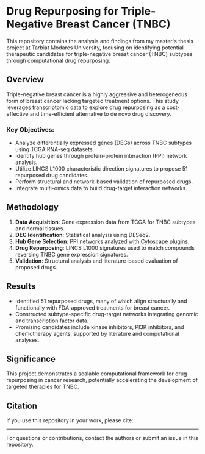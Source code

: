 # Drug Repurposing for Triple-Negative Breast Cancer (TNBC)

This repository contains the analysis and findings from my master's thesis project at Tarbiat Modares University, focusing on identifying potential therapeutic candidates for triple-negative breast cancer (TNBC) subtypes through computational drug repurposing.

## Overview
Triple-negative breast cancer is a highly aggressive and heterogeneous form of breast cancer lacking targeted treatment options. This study leverages transcriptomic data to explore drug repurposing as a cost-effective and time-efficient alternative to de novo drug discovery.

### Key Objectives:
- Analyze differentially expressed genes (DEGs) across TNBC subtypes using TCGA RNA-seq datasets.
- Identify hub genes through protein-protein interaction (PPI) network analysis.
- Utilize LINCS L1000 characteristic direction signatures to propose 51 repurposed drug candidates.
- Perform structural and network-based validation of repurposed drugs.
- Integrate multi-omics data to build drug-target interaction networks.

## Methodology
1. **Data Acquisition**: Gene expression data from TCGA for TNBC subtypes and normal tissues.
2. **DEG Identification**: Statistical analysis using DESeq2.
3. **Hub Gene Selection**: PPI networks analyzed with Cytoscape plugins.
4. **Drug Repurposing**: LINCS L1000 signatures used to match compounds reversing TNBC gene expression signatures.
5. **Validation**: Structural analysis and literature-based evaluation of proposed drugs.

## Results
- Identified 51 repurposed drugs, many of which align structurally and functionally with FDA-approved treatments for breast cancer.
- Constructed subtype-specific drug-target networks integrating genomic and transcription factor data.
- Promising candidates include kinase inhibitors, PI3K inhibitors, and chemotherapy agents, supported by literature and computational analyses.

## Significance
This project demonstrates a scalable computational framework for drug repurposing in cancer research, potentially accelerating the development of targeted therapies for TNBC.

## Citation
If you use this repository in your work, please cite:


---
For questions or contributions, contact the authors or submit an issue in this repository.
